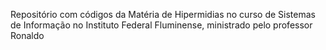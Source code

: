 Repositório com códigos da Matéria de Hipermidias no curso de Sistemas de Informação no Instituto Federal Fluminense, ministrado pelo professor Ronaldo
